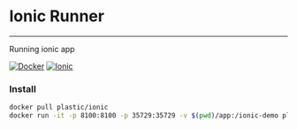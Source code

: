 # Ionic Runner
-------------

Running ionic app

[![Docker](http://brunorocha.org/mediafiles/image/2015/7/26da7b36ff8bb5db4211400358dc7c4e_10937.png)](http://www.docker.com)
[![Ionic](http://a4.mzstatic.com/us/r30/Purple1/v4/89/89/e2/8989e222-6a10-a697-b210-abafedfad0a1/icon175x175.jpeg)](http://ionicframework.com)

### Install

```sh
docker pull plastic/ionic
docker run -it -p 8100:8100 -p 35729:35729 -v $(pwd)/app:/ionic-demo plastic/ionic
```